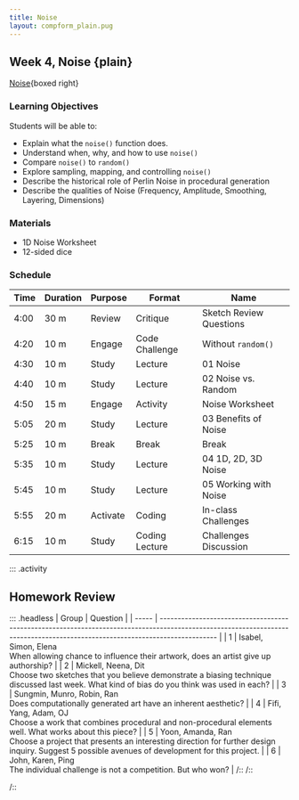 ```yaml
---
title: Noise
layout: compform_plain.pug
---
```


## Week 4, Noise {plain}

[Noise](../noise/index.html){boxed right}

### Learning Objectives

Students will be able to:

- Explain what the `noise()` function does.
- Understand when, why, and how to use `noise()`
- Compare `noise()` to `random()`
- Explore sampling, mapping, and controlling `noise()`
- Describe the historical role of Perlin Noise in procedural generation
- Describe the qualities of Noise (Frequency, Amplitude, Smoothing, Layering, Dimensions)

### Materials

- 1D Noise Worksheet
- 12-sided dice

### Schedule

| Time | Duration | Purpose  | Format         | Name                    |
| ---- | -------- | -------- | -------------- | ----------------------- |
| 4:00 | 30 m     | Review   | Critique       | Sketch Review Questions |
| 4:20 | 10 m     | Engage   | Code Challenge | Without `random()`      |
| 4:30 | 10 m     | Study    | Lecture        | 01 Noise                |
| 4:40 | 10 m     | Study    | Lecture        | 02 Noise vs. Random     |
| 4:50 | 15 m     | Engage   | Activity       | Noise Worksheet         |
| 5:05 | 20 m     | Study    | Lecture        | 03 Benefits of Noise    |
| 5:25 | 10 m     | Break    | Break          | Break                   |
| 5:35 | 10 m     | Study    | Lecture        | 04 1D, 2D, 3D Noise     |
| 5:45 | 10 m     | Study    | Lecture        | 05 Working with Noise   |
| 5:55 | 20 m     | Activate | Coding         | In-class Challenges     |
| 6:15 | 10 m     | Study    | Coding Lecture | Challenges Discussion   |

<!--
### Outline

Homework Discussion

* reason for sketching

01 Noise

* `random()` completely, actually random
* `noise()` random, arranged variation with nice properties
* Perlin Noise is just one example, not the only one.
* Slides
* Many examples of noise focus on visualizing the noise. Leading students to think that the `noise()` function is mostly when you want something to look like `noise()`. On the contrary, the noise function can be used any time you want _good looking variation_. Also, you probably want to shape the noise a bit so it doesn't look like straight `noise()`.
* `random()` doesn't take parameters but `noise()` does. Understanding what parameters to pass in is often confusing when you start using `noise()`. Once you get a hang of it, the parameters become the key to the power of `noise()`.
* live code example using `noise()`

04 Noise Worksheet, Building Noise

* Dice, Decks, LUTs
* Roll Dice - Build an N-Dimensional infinite field
* Connect Dots - Create an interpolated look up
* Could extend to more dimensions (figures)
* compare `random()` (dice) to `noise()` (LUT)
* answer key question: where does input come from?
* Make a drawing like [ . o O . o o . O ] using dice, using noise
* Make an animation [ . -> O -> o ] using dice, using noise

02 Noise vs. Random + 03 Benefits of Noise

* `random()` is better when you want actually random _variation_
* `noise()` is better when you want aethetically pleasing _variation_
* Control Frequency
* Fractal Detail
* Control Repeatability
* Looks Good
* `random()` vs `noise()` examples
* 1D Noise Example
* Range of `noise()`
* Fractal Noise

Challenges

* Intro
* Coding
* Q+A

05 Working With Noise

* Calling Noise: What do you pass in?
* Controlling Frequency
* Amplitude and Range
* Detail (optional)
* Seed (optional) -->

::: .activity

## Homework Review

::: .headless
| Group | Question |
| ----- | ---------------------------------------------------------------------------------------------------------------------------------------------------------------------------- |
| 1 | Isabel, Simon, Elena <br/>When allowing chance to influence their artwork, does an artist give up authorship? |
| 2 | Mickell, Neena, Dit <br/>Choose two sketches that you believe demonstrate a biasing technique discussed last week. What kind of bias do you think was used in each? |
| 3 | Sungmin, Munro, Robin, Ran <br/>Does computationally generated art have an inherent aesthetic? |
| 4 | Fifi, Yang, Adam, OJ <br/>Choose a work that combines procedural and non-procedural elements well. What works about this piece? |
| 5 | Yoon, Amanda, Ran <br/>Choose a project that presents an interesting direction for further design inquiry. Suggest 5 possible avenues of development for this project. |
| 6 | John, Karen, Ping <br/>The individual challenge is not a competition. But who won? |
/::
/::

/::

<style> 
    .headless thead {
        display: none;
    }
</style>
